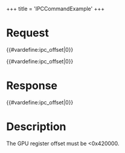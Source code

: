 +++
title = 'IPCCommandExample'
+++

# Request

{{#vardefine:ipc_offset\|0}}

{{#vardefine:ipc_offset\|0}}

# Response

{{#vardefine:ipc_offset\|0}}

# Description

The GPU register offset must be \<0x420000.
